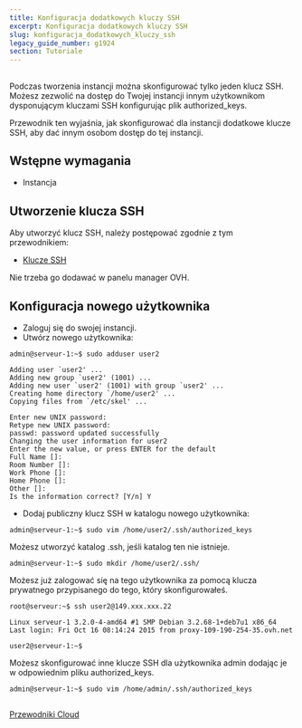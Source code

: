 ```yaml
---
title: Konfiguracja dodatkowych kluczy SSH
excerpt: Konfiguracja dodatkowych kluczy SSH
slug: konfiguracja_dodatkowych_kluczy_ssh
legacy_guide_number: g1924
section: Tutoriale
---
```



## 
Podczas tworzenia instancji można skonfigurować tylko jeden klucz SSH. 
Możesz zezwolić na dostęp do Twojej instancji innym użytkownikom dysponującym kluczami SSH konfigurując plik authorized_keys.

Przewodnik ten wyjaśnia, jak skonfigurować dla instancji dodatkowe klucze SSH, aby dać innym osobom dostęp do tej instancji.


## Wstępne wymagania

- Instancja




## Utworzenie klucza SSH
Aby utworzyć klucz SSH, należy postępować zgodnie z tym przewodnikiem: 

- [Klucze SSH]({legacy}1769)


Nie trzeba go dodawać w panelu manager OVH.


## Konfiguracja nowego użytkownika

- Zaloguj się do swojej instancji.
- Utwórz nowego użytkownika:

```
admin@serveur-1:~$ sudo adduser user2

Adding user `user2' ...
Adding new group `user2' (1001) ...
Adding new user `user2' (1001) with group `user2' ...
Creating home directory `/home/user2' ...
Copying files from `/etc/skel' ...

Enter new UNIX password:
Retype new UNIX password:
passwd: password updated successfully
Changing the user information for user2
Enter the new value, or press ENTER for the default
Full Name []:
Room Number []:
Work Phone []:
Home Phone []:
Other []:
Is the information correct? [Y/n] Y
```


- Dodaj publiczny klucz SSH w katalogu nowego użytkownika:

```
admin@serveur-1:~$ sudo vim /home/user2/.ssh/authorized_keys
```



Możesz utworzyć katalog .ssh, jeśli katalog ten nie istnieje.

```
admin@serveur-1:~$ sudo mkdir /home/user2/.ssh/
```


Możesz już zalogować się na tego użytkownika za pomocą klucza prywatnego przypisanego do tego, który skonfigurowałeś. 

```
root@serveur:~$ ssh user2@149.xxx.xxx.22

Linux serveur-1 3.2.0-4-amd64 #1 SMP Debian 3.2.68-1+deb7u1 x86_64
Last login: Fri Oct 16 08:14:24 2015 from proxy-109-190-254-35.ovh.net

user2@serveur-1:~$
```


Możesz skonfigurować inne klucze SSH dla użytkownika admin dodając je w odpowiednim pliku authorized_keys.

```
admin@serveur-1:~$ sudo vim /home/admin/.ssh/authorized_keys
```




## 
[Przewodniki Cloud]({legacy}1785)


